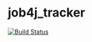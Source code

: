 # job4j_tracker

[![Build Status](https://travis-ci.com/rsitdikov/job4j_tracker.svg?branch=master)](https://travis-ci.com/rsitdikov/job4j_tracker)